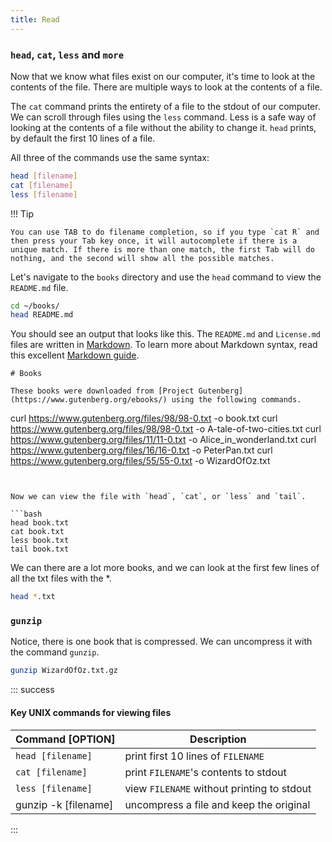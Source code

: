 ```yaml
---
title: Read
---
```



### `head`, `cat`, `less` and `more`

Now that we know what files exist on our computer, it's time to look at the contents of the file. There are multiple ways to look at the contents of a file. 

The `cat` command prints the entirety of a file to the stdout of our computer. We can scroll through files using the `less` command. Less is a safe way of looking at the contents of a file without the ability to change it. `head` prints, by default the first 10 lines of a file.


All three of the commands use the same syntax:

```bash
head [filename]
cat [filename]
less [filename]
```



!!! Tip

    You can use TAB to do filename completion, so if you type `cat R` and then press your Tab key once, it will autocomplete if there is a unique match. If there is more than one match, the first Tab will do nothing, and the second will show all the possible matches.



Let's navigate to the `books` directory and use the `head` command to view the `README.md` file. 

```bash
cd ~/books/
head README.md
```

You should see an output that looks like this. The `README.md` and `License.md` files are written in [Markdown](https://en.wikipedia.org/wiki/Markdown). To learn more about Markdown syntax, read this excellent [Markdown guide](https://github.com/adam-p/markdown-here/wiki/Markdown-Cheatsheet).

``` 
# Books

These books were downloaded from [Project Gutenberg](https://www.gutenberg.org/ebooks/) using the following commands. 

```
curl https://www.gutenberg.org/files/98/98-0.txt -o book.txt
curl https://www.gutenberg.org/files/98/98-0.txt -o A-tale-of-two-cities.txt
curl https://www.gutenberg.org/files/11/11-0.txt -o Alice_in_wonderland.txt
curl https://www.gutenberg.org/files/16/16-0.txt -o PeterPan.txt
curl https://www.gutenberg.org/files/55/55-0.txt -o WizardOfOz.txt
```


Now we can view the file with `head`, `cat`, or `less` and `tail`. 

```bash
head book.txt
cat book.txt
less book.txt
tail book.txt
```


We can there are a lot more books, and we can look at the first few lines of all the txt files with the *. 

```bash
head *.txt
```

### `gunzip`

Notice, there is one book that is compressed. We can uncompress it with the command `gunzip`.

```bash
gunzip WizardOfOz.txt.gz
```


::: success

#### Key UNIX commands for viewing files
| Command [OPTION] | Description |
| -------- | -------- | 
|`head [filename]` | print first 10 lines of  `FILENAME` | 
|`cat [filename]`| print `FILENAME`'s contents to stdout|
|`less [filename]`|view `FILENAME` without printing  to stdout |
| gunzip -k [filename] | uncompress a file and keep the original
:::
